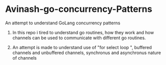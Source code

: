 # Avinash-go-concurrency-Patterns

An attempt to understand GoLang concurrency patterns

1. In this repo i tired to understand go routines, how they work  and how channels can be used to communicate with different go routines.

2. An attempt is made to understand use of "for select loop ", buffered channels and unbuffered channels, synchronus and asynchronus nature of channels
